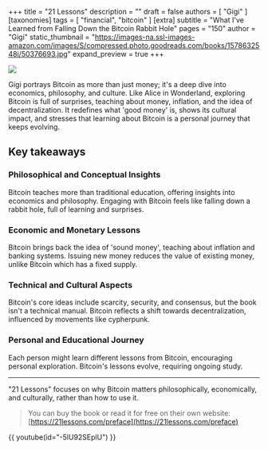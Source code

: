 +++
title = "21 Lessons"
description = ""
draft = false
authors = [ "Gigi" ]
[taxonomies]
tags = [ "financial", "bitcoin" ]
[extra]
subtitle = "What I've Learned from Falling Down the Bitcoin Rabbit Hole"
pages = "150"
author = "Gigi"
static_thumbnail = "https://images-na.ssl-images-amazon.com/images/S/compressed.photo.goodreads.com/books/1578632548i/50376693.jpg"
expand_preview = true
+++

<img border="0" src="https://images-na.ssl-images-amazon.com/images/S/compressed.photo.goodreads.com/books/1578632548i/50376693.jpg" >

Gigi portrays Bitcoin as more than just money; it's a deep dive into economics, philosophy, and culture. Like Alice in Wonderland, exploring Bitcoin is full of surprises, teaching about money, inflation, and the idea of decentralization. It redefines what 'good money' is, shows its cultural impact, and stresses that learning about Bitcoin is a personal journey that keeps evolving.

<!-- more -->

## Key takeaways

### Philosophical and Conceptual Insights

Bitcoin teaches more than traditional education, offering insights into economics and philosophy.
Engaging with Bitcoin feels like falling down a rabbit hole, full of learning and surprises.

### Economic and Monetary Lessons

Bitcoin brings back the idea of 'sound money', teaching about inflation and banking systems.
Issuing new money reduces the value of existing money, unlike Bitcoin which has a fixed supply.

### Technical and Cultural Aspects
Bitcoin's core ideas include scarcity, security, and consensus, but the book isn't a technical manual.
Bitcoin reflects a shift towards decentralization, influenced by movements like cypherpunk.

### Personal and Educational Journey
Each person might learn different lessons from Bitcoin, encouraging personal exploration.
Bitcoin's lessons evolve, requiring ongoing study.

---

"21 Lessons" focuses on why Bitcoin matters philosophically, economically, and culturally, rather than how to use it.

> You can buy the book or read it for free on their own website: [https://21lessons.com/preface](https://21lessons.com/preface)

{{ youtube(id="-5lU92SEplU") }}
